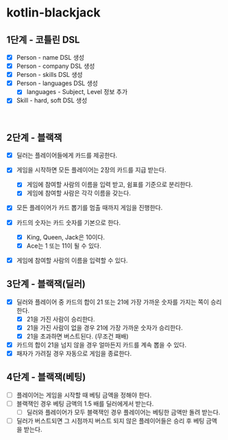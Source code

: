 # kotlin-blackjack

## 1단계 - 코틀린 DSL
- [x] Person - name DSL 생성
- [x] Person - company DSL 생성
- [x] Person - skills DSL 생성
- [x] Person - languages DSL 생성
  - [x] languages - Subject, Level 정보 추가
- [x] Skill - hard, soft DSL 생성

<br>

## 2단계 - 블랙잭
- [x] 딜러는 플레이어들에게 카드를 제공한다.
- [x] 게임을 시작하면 모든 플레이어는 2장의 카드를 지급 받는다.
  - [x] 게임에 참여할 사람의 이름을 입력 받고, 쉼표를 기준으로 분리한다.
  - [x] 게임에 참여할 사람은 각각 이름을 갖는다.
- [x] 모든 플레이어가 카드 뽑기를 멈출 때까지 게임을 진행한다.
- [x] 카드의 숫자는 카드 숫자를 기본으로 한다.
  - [x] King, Queen, Jack은 10이다.
  - [x] Ace는 1 또는 11이 될 수 있다.
- [x] 게임에 참여할 사람의 이름을 입력할 수 있다.


## 3단계 - 블랙잭(딜러)
- [x] 딜러와 플레이어 중 카드의 합이 21 또는 21에 가장 가까운 숫자를 가지는 쪽이 승리한다.
  - [x] 21을 가진 사람이 승리한다.
  - [x] 21을 가진 사람이 없을 경우 21에 가장 가까운 숫자가 승리한다.
  - [x] 21을 초과하면 버스트된다. (무조건 패배)
- [x] 카드의 합이 21을 넘지 않을 경우 얼마든지 카드를 계속 뽑을 수 있다.
- [x] 패자가 가려질 경우 자동으로 게임을 종료한다.

## 4단계 - 블랙잭(베팅)
- [ ] 플레이어는 게임을 시작할 때 베팅 금액을 정해야 한다.
- [ ] 블랙잭인 경우 베팅 금액의 1.5 배를 딜러에게서 받는다. 
  - [ ] 딜러와 플레이어가 모두 블랙잭인 경우 플레이어는 베팅한 금액만 돌려 받는다.
- [ ] 딜러가 버스트되면 그 시점까지 버스트 되지 않은 플레이어들은 승리 후 베팅 금액을 받는다.
